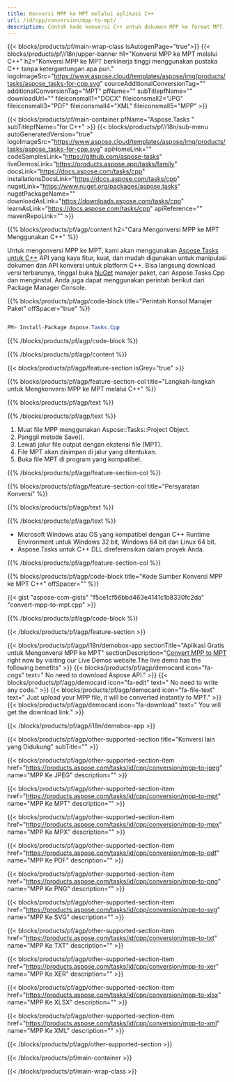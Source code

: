 ```yaml
---
title: Konversi MPP ke MPT melalui aplikasi C++ 
url: /id/cpp/conversion/mpp-to-mpt/ 
description: Contoh kode konversi C++ untuk dokumen MPP ke format MPT. Gunakan kode contoh untuk konversi batch MPP ke MPT dalam Aplikasi C++ apa pun.
---
```


{{< blocks/products/pf/main-wrap-class isAutogenPage="true">}}
{{< blocks/products/pf/i18n/upper-banner h1="Konversi MPP ke MPT melalui C++" h2="Konversi MPP ke MPT berkinerja tinggi menggunakan pustaka C++ tanpa ketergantungan apa pun." logoImageSrc="https://www.aspose.cloud/templates/aspose/img/products/tasks/aspose_tasks-for-cpp.svg" sourceAdditionalConversionTag="" additionalConversionTag="MPT" pfName="" subTitlepfName="" downloadUrl="" fileiconsmall1="DOCX" fileiconsmall2="JPG" fileiconsmall3="PDF" fileiconsmall4="XML" fileiconsmall5="MPP" >}}

{{< blocks/products/pf/main-container pfName="Aspose.Tasks " subTitlepfName="for C++" >}}
{{< blocks/products/pf/i18n/sub-menu autoGeneratedVersion="true" logoImageSrc="https://www.aspose.cloud/templates/aspose/img/products/tasks/aspose_tasks-for-cpp.svg" apiHomeLink="" codeSamplesLink="https://github.com/aspose-tasks" liveDemosLink="https://products.aspose.app/tasks/family" docsLink="https://docs.aspose.com/tasks/cpp" installationsDocsLink="https://docs.aspose.com/tasks/cpp" nugetLink="https://www.nuget.org/packages/aspose.tasks" nugetPackageName="" downloadAsLink="https://downloads.aspose.com/tasks/cpp" learnAsLink="https://docs.aspose.com/tasks/cpp" apiReference="" mavenRepoLink="" >}}

{{% blocks/products/pf/agp/content h2="Cara Mengonversi MPP ke MPT Menggunakan C++" %}}

 Untuk mengonversi MPP ke MPT, kami akan menggunakan
 [Aspose.Tasks untuk C++](https://products.aspose.com/tasks/cpp)
 API yang kaya fitur, kuat, dan mudah digunakan untuk manipulasi dokumen dan API konversi untuk platform C++. Bisa langsung download versi terbarunya, tinggal buka
 [NuGet](https://www.nuget.org/packages/aspose.tasks)
 manajer paket, cari
 Aspose.Tasks.Cpp
 dan menginstal. Anda juga dapat menggunakan perintah berikut dari Package Manager Console.

{{% blocks/products/pf/agp/code-block title="Perintah Konsol Manajer Paket" offSpacer="true" %}}

```cs

PM> Install-Package Aspose.Tasks.Cpp

```

{{% /blocks/products/pf/agp/code-block %}}

{{% /blocks/products/pf/agp/content %}}

{{< blocks/products/pf/agp/feature-section isGrey="true" >}}

{{% blocks/products/pf/agp/feature-section-col title="Langkah-langkah untuk Mengkonversi MPP ke MPT melalui C++" %}}

{{% blocks/products/pf/agp/text %}}


{{% /blocks/products/pf/agp/text %}}

1. Muat file MPP menggunakan Aspose::Tasks::Project Object.
1. Panggil metode Save().
1. Lewati jalur file output dengan ekstensi file (MPT).
1. File MPT akan disimpan di jalur yang ditentukan.
1. Buka file MPT di program yang kompatibel.

{{% /blocks/products/pf/agp/feature-section-col %}}

{{% blocks/products/pf/agp/feature-section-col title="Persyaratan Konversi" %}}

{{% blocks/products/pf/agp/text %}}


{{% /blocks/products/pf/agp/text %}}

- Microsoft Windows atau OS yang kompatibel dengan C++ Runtime Environment untuk Windows 32 bit, Windows 64 bit dan Linux 64 bit.
- Aspose.Tasks untuk C++ DLL direferensikan dalam proyek Anda.

{{% /blocks/products/pf/agp/feature-section-col %}}

{{% blocks/products/pf/agp/code-block title="Kode Sumber Konversi MPP ke MPT C++" offSpacer="" %}}

{{< gist "aspose-com-gists" "f5ce1cf56bbd463e4141c1b8330fc2da" "convert-mpp-to-mpt.cpp" >}}

{{% /blocks/products/pf/agp/code-block %}}

{{< /blocks/products/pf/agp/feature-section >}}

<!-- aboutfile Starts -->

{{< blocks/products/pf/agp/i18n/demobox-app sectionTitle="Aplikasi Gratis untuk Mengonversi MPP ke MPT" sectionDescription="[Convert MPP to MPT](https://products.aspose.app/tasks/conversion/mpp-to-mpt) right now by visiting our Live Demos website.The live demo has the following benefits" >}}
        {{< blocks/products/pf/agp/democard icon="fa-cogs" text=" No need to download Aspose API." >}}
        {{< blocks/products/pf/agp/democard icon="fa-edit" text=" No need to write any code." >}}
        {{< blocks/products/pf/agp/democard icon="fa-file-text" text=" Just upload your MPP file, it will be converted instantly to MPT." >}}
        {{< blocks/products/pf/agp/democard icon="fa-download" text=" You will get the download link." >}}

{{< /blocks/products/pf/agp/i18n/demobox-app >}}

<!-- aboutfile Ends -->

{{< blocks/products/pf/agp/other-supported-section title="Konversi lain yang Didukung" subTitle="" >}}

{{< blocks/products/pf/agp/other-supported-section-item href="https://products.aspose.com/tasks/id/cpp/conversion/mpp-to-jpeg" name="MPP Ke JPEG" description="" >}}

{{< blocks/products/pf/agp/other-supported-section-item href="https://products.aspose.com/tasks/id/cpp/conversion/mpp-to-mpt" name="MPP Ke MPT" description="" >}}

{{< blocks/products/pf/agp/other-supported-section-item href="https://products.aspose.com/tasks/id/cpp/conversion/mpp-to-mpx" name="MPP Ke MPX" description="" >}}

{{< blocks/products/pf/agp/other-supported-section-item href="https://products.aspose.com/tasks/id/cpp/conversion/mpp-to-pdf" name="MPP Ke PDF" description="" >}}

{{< blocks/products/pf/agp/other-supported-section-item href="https://products.aspose.com/tasks/id/cpp/conversion/mpp-to-png" name="MPP Ke PNG" description="" >}}

{{< blocks/products/pf/agp/other-supported-section-item href="https://products.aspose.com/tasks/id/cpp/conversion/mpp-to-svg" name="MPP Ke SVG" description="" >}}

{{< blocks/products/pf/agp/other-supported-section-item href="https://products.aspose.com/tasks/id/cpp/conversion/mpp-to-txt" name="MPP Ke TXT" description="" >}}

{{< blocks/products/pf/agp/other-supported-section-item href="https://products.aspose.com/tasks/id/cpp/conversion/mpp-to-xer" name="MPP Ke XER" description="" >}}

{{< blocks/products/pf/agp/other-supported-section-item href="https://products.aspose.com/tasks/id/cpp/conversion/mpp-to-xlsx" name="MPP Ke XLSX" description="" >}}

{{< blocks/products/pf/agp/other-supported-section-item href="https://products.aspose.com/tasks/id/cpp/conversion/mpp-to-xml" name="MPP Ke XML" description="" >}}



{{< /blocks/products/pf/agp/other-supported-section >}}

{{< /blocks/products/pf/main-container >}}
    
{{< /blocks/products/pf/main-wrap-class >}}